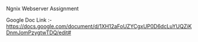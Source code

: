 
Ngnix Webserver Assignment

Google Doc Link :- https://docs.google.com/document/d/1XH12aFoUZYCgxUP0D6dcLuYUQZiKDnmJomPzygtwTDQ/edit#
